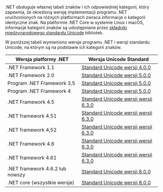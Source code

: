  .NET obsługuje własnej tabeli znaków i ich odpowiedniej kategorii, który zapewnia, że określoną wersję implementacji programu .NET uruchomionych na różnych platformach zwraca informacje o kategorii identyczne znak. Na platformie .NET Core w systemie Linux i macOS, informacje kategorii znaków są udostępniane przez [składniki międzynarodowego standardu Unicode](http://site.icu-project.org/) bibliotek.
 
 W poniższej tabeli wymieniono wersje programu .NET i wersji standardu Unicode, na którym są na podstawie ich kategorii znaków.   
  
|Wersja platformy .NET|Wersja Unicode Standard|  
|----------------------------|-------------------------------------|  
|.NET Framework 1.1|[Standard Unicode wersji 4.0.0](https://www.unicode.org/versions/Unicode4.0.0/)|  
|.NET Framework 2.0|[Standard Unicode wersji 5.0.0](https://www.unicode.org/versions/Unicode5.0.0)|  
|Program .NET Framework 3,5|[Standard Unicode wersji 5.0.0](https://www.unicode.org/versions/Unicode5.0.0)|  
|Program .NET Framework 4|[Standard Unicode wersji 5.0.0](https://www.unicode.org/versions/Unicode5.0.0)|  
|.NET Framework 4.5|[Standard Unicode wersji wersji 6.3.0](https://www.unicode.org/versions/Unicode6.3.0/)|  
|.NET framework 4.51|[Standard Unicode wersji wersji 6.3.0](https://www.unicode.org/versions/Unicode6.3.0/)|  
|.NET framework 4,52|[Standard Unicode wersji wersji 6.3.0](https://www.unicode.org/versions/Unicode6.3.0/)|  
|.NET Framework 4.6|[Standard Unicode wersji wersji 6.3.0](https://www.unicode.org/versions/Unicode6.3.0/)|  
|.NET framework 4.61|[Standard Unicode wersji wersji 6.3.0](https://www.unicode.org/versions/Unicode6.3.0/)|  
|.NET framework 4.6.2 lub nowszy|[Standard Unicode wersji 8.0.0](https://www.unicode.org/versions/Unicode8.0.0/)|  
|.NET core (wszystkie wersje)|[Standard Unicode wersji 8.0.0](https://www.unicode.org/versions/Unicode8.0.0/)|
  
